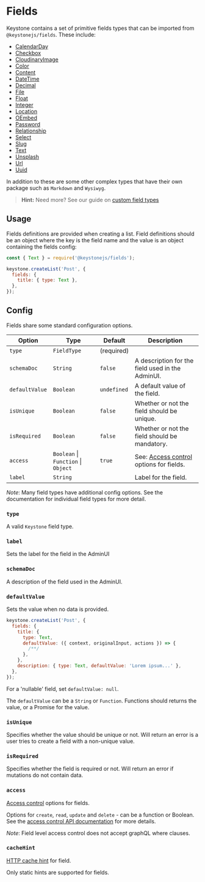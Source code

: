 <!--[meta]
section: api
title: Fields
order: 3
[meta]-->

# Fields

Keystone contains a set of primitive fields types that can be imported from `@keystonejs/fields`. These include:

- [CalendarDay](https://keystonejs.com/keystonejs/fields/src/types/calendar-day)
- [Checkbox](https://keystonejs.com/keystonejs/fields/src/types/checkbox)
- [CloudinaryImage](https://keystonejs.com/keystonejs/fields/src/types/cloudinary-image)
- [Color](https://keystonejs.com/keystonejs/fields/src/types/color)
- [Content](https://keystonejs.com/keystonejs/field-content)
- [DateTime](https://keystonejs.com/keystonejs/fields/src/types/date-time)
- [Decimal](https://keystonejs.com/keystonejs/fields/src/types/decimal)
- [File](https://keystonejs.com/keystonejs/fields/src/types/file)
- [Float](https://keystonejs.com/keystonejs/fields/src/types/float)
- [Integer](https://keystonejs.com/keystonejs/fields/src/types/integer)
- [Location](https://keystonejs.com/keystonejs/fields/src/types/location)
- [OEmbed](https://keystonejs.com/keystonejs/fields/src/types/o-embed)
- [Password](https://keystonejs.com/keystonejs/fields/src/types/password)
- [Relationship](https://keystonejs.com/keystonejs/fields/src/types/relationship)
- [Select](https://keystonejs.com/keystonejs/fields/src/types/select)
- [Slug](https://keystonejs.com/keystonejs/fields/src/types/slug)
- [Text](https://keystonejs.com/keystonejs/fields/src/types/text)
- [Unsplash](https://keystonejs.com/keystonejs/fields/src/types/unsplash)
- [Url](https://keystonejs.com/keystonejs/fields/src/types/url)
- [Uuid](https://keystonejs.com/keystonejs/fields/src/types/uuid)

In addition to these are some other complex types that have their own package such as `Markdown` and `Wysiwyg`.

> **Hint:** Need more? See our guide on [custom field types](https://keystonejs.com/guides/custom-field-types/)

## Usage

Fields definitions are provided when creating a list. Field definitions should be an object where the key is the field name and the value is an object containing the fields config:

```javascript
const { Text } = require('@keystonejs/fields');

keystone.createList('Post', {
  fields: {
    title: { type: Text },
  },
});
```

## Config

Fields share some standard configuration options.

| Option         | Type                                | Default     | Description                                                                             |
| -------------- | ----------------------------------- | ----------- | --------------------------------------------------------------------------------------- |
| `type`         | `FieldType`                         | (required)  |                                                                                         |
| `schemaDoc`    | `String`                            | `false`     | A description for the field used in the AdminUI.                                        |
| `defaultValue` | `Boolean`                           | `undefined` | A default value of the field.                                                           |
| `isUnique`     | `Boolean`                           | `false`     | Whether or not the field should be unique.                                              |
| `isRequired`   | `Boolean`                           | `false`     | Whether or not the field should be mandatory.                                           |
| `access`       | `Boolean` \| `Function` \| `Object` | `true`      | See: [Access control](https://keystonejs.com/guides/access-control) options for fields. |
| `label`        | `String`                            |             | Label for the field.                                                                    |

_Note_: Many field types have additional config options. See the documentation for individual field types for more detail.

### `type`

A valid `Keystone` field type.

### `label`

Sets the label for the field in the AdminUI

### `schemaDoc`

A description of the field used in the AdminUI.

### `defaultValue`

Sets the value when no data is provided.

```javascript
keystone.createList('Post', {
  fields: {
    title: {
      type: Text,
      defaultValue: ({ context, originalInput, actions }) => {
        /**/
      },
    },
    description: { type: Text, defaultValue: 'Lorem ipsum...' },
  },
});
```

For a 'nullable' field, set `defaultValue: null`.

The `defaultValue` can be a `String` or `Function`. Functions should returns the value, or a Promise for the value.

### `isUnique`

Specifies whether the value should be unique or not. Will return an error is a user tries to create a field with a non-unique value.

### `isRequired`

Specifies whether the field is required or not. Will return an error if mutations do not contain data.

### `access`

[Access control](https://keystonejs.com/guides/access-control) options for fields.

Options for `create`, `read`, `update` and `delete` - can be a function or Boolean. See the [access control API documentation](https://keystonejs.com/api/access-control) for more details.

_Note_: Field level access control does not accept graphQL where clauses.

### `cacheHint`

[HTTP cache hint](https://keystonejs.com/api/create-list#cacheHint) for field.

Only static hints are supported for fields.
